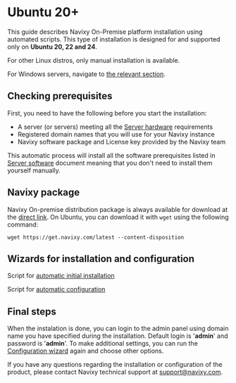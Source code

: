 # Ubuntu 20+

This guide describes Navixy On-Premise platform installation using automated scripts. This type of installation is designed for and supported only on **Ubuntu 20, 22 and 24**.

For other Linux distros, only manual installation is available.

For Windows servers, navigate to [the relevant section](broken-reference).

## Checking prerequisites

First, you need to have the following before you start the installation:

* A server (or servers) meeting all the [Server hardware](../../../requirements/server-hardware.md) requirements
* Registered domain names that you will use for your Navixy instance
* Navixy software package and License key provided by the Navixy team

This automatic process will install all the software prerequisites listed in [Server software](../../../requirements/server-software.md) document meaning that you don't need to install them yourself manually.

## Navixy package

Navixy On-premise distribution package is always available for download at the [direct link](https://get.navixy.com/latest). On Ubuntu, you can download it with `wget` using the following command:

```
wget https://get.navixy.com/latest --content-disposition
```

## Wizards for installation and configuration

Script for [automatic initial installation](installation-wizard.md)

Script for [automatic configuration](configuration-wizard.md)

## **Final steps**

When the instalation is done, you can login to the admin panel using domain name you have specified during the installation. Default login is '**admin**' and password is '**admin**'. To make additional settings, you can run the [Configuration wizard](configuration-wizard.md) again and choose other options.

If you have any questions regarding the installation or configuration of the product, please contact Navixy technical support at [support@navixy.com](mailto:support@navixy.com).
